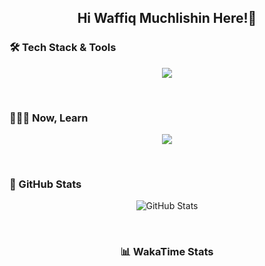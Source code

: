 <div align="center">

## Hi Waffiq Muchlishin Here!👋

</div>

### 🛠️ Tech Stack & Tools

<div align="center">
  
![](https://skillicons.dev/icons?i=flutter,dart,nodejs,laravel,mysql,html,css,git,github,postman,androidstudio&perline=10)

<br>

<div align="left">
  
### 🧑🏻‍💻 Now, Learn

</div>

![](https://skillicons.dev/icons?i=react,nextjs,prisma,rust,linux&perline=10)

<br>

<div align="left">
  
### 📶 GitHub Stats

</div>

![GitHub Stats](https://github-readme-stats.vercel.app/api?username=Wapikkk&show_icons=true&theme=dark&hide_border=true)
 
 <br>

### 📊 WakaTime Stats
</div>

